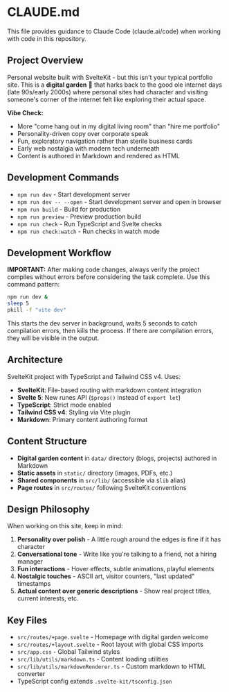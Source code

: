 # CLAUDE.md

This file provides guidance to Claude Code (claude.ai/code) when working with code in this repository.

## Project Overview

Personal website built with SvelteKit - but this isn't your typical portfolio site. This is a **digital garden** 🌱 that harks back to the good ole internet days (late 90s/early 2000s) where personal sites had character and visiting someone's corner of the internet felt like exploring their actual space.

**Vibe Check:**
- More "come hang out in my digital living room" than "hire me portfolio"
- Personality-driven copy over corporate speak
- Fun, exploratory navigation rather than sterile business cards
- Early web nostalgia with modern tech underneath
- Content is authored in Markdown and rendered as HTML

## Development Commands

- `npm run dev` - Start development server
- `npm run dev -- --open` - Start development server and open in browser
- `npm run build` - Build for production
- `npm run preview` - Preview production build
- `npm run check` - Run TypeScript and Svelte checks
- `npm run check:watch` - Run checks in watch mode

## Development Workflow

**IMPORTANT:** After making code changes, always verify the project compiles without errors before considering the task complete. Use this command pattern:

```bash
npm run dev &
sleep 5
pkill -f "vite dev"
```

This starts the dev server in background, waits 5 seconds to catch compilation errors, then kills the process. If there are compilation errors, they will be visible in the output.

## Architecture

SvelteKit project with TypeScript and Tailwind CSS v4. Uses:

- **SvelteKit**: File-based routing with markdown content integration
- **Svelte 5**: New runes API (`$props()` instead of `export let`)
- **TypeScript**: Strict mode enabled
- **Tailwind CSS v4**: Styling via Vite plugin
- **Markdown**: Primary content authoring format

## Content Structure

- **Digital garden content** in `data/` directory (blogs, projects) authored in Markdown
- **Static assets** in `static/` directory (images, PDFs, etc.)
- **Shared components** in `src/lib/` (accessible via `$lib` alias)
- **Page routes** in `src/routes/` following SvelteKit conventions

## Design Philosophy

When working on this site, keep in mind:

1. **Personality over polish** - A little rough around the edges is fine if it has character
2. **Conversational tone** - Write like you're talking to a friend, not a hiring manager
3. **Fun interactions** - Hover effects, subtle animations, playful elements
4. **Nostalgic touches** - ASCII art, visitor counters, "last updated" timestamps
5. **Actual content over generic descriptions** - Show real project titles, current interests, etc.

## Key Files

- `src/routes/+page.svelte` - Homepage with digital garden welcome
- `src/routes/+layout.svelte` - Root layout with global CSS imports  
- `src/app.css` - Global Tailwind styles
- `src/lib/utils/markdown.ts` - Content loading utilities
- `src/lib/utils/markdownRenderer.ts` - Custom markdown to HTML converter
- TypeScript config extends `.svelte-kit/tsconfig.json`